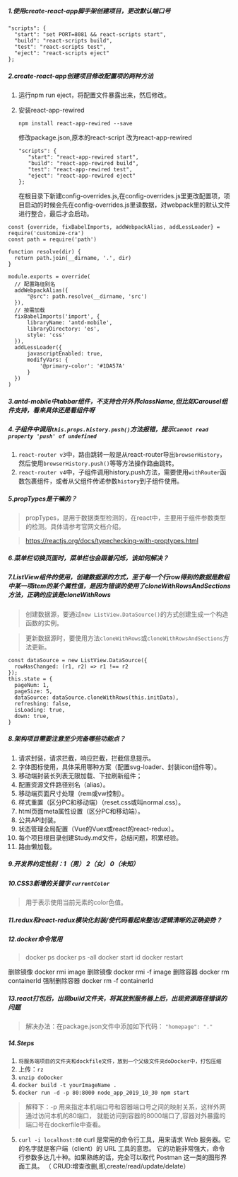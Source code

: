 ##### 1.使用create-react-app脚手架创建项目，更改默认端口号
```
"scripts": {
  "start": "set PORT=8081 && react-scripts start",
  "build": "react-scripts build",
  "test": "react-scripts test",
  "eject": "react-scripts eject"
};
```

##### 2.create-react-app创建项目修改配置项的两种方法
1. 运行npm run eject，将配置文件暴露出来，然后修改。

2. 安装react-app-rewired
	```
	npm install react-app-rewired --save
	```
	
	修改package.json,原本的react-script 改为react-app-rewired　　
	
	```
	"scripts": {
	   "start": "react-app-rewired start",
	   "build": "react-app-rewired build",
	   "test": "react-app-rewired test",
	   "eject": "react-app-rewired eject"
	};
	```
	
	在根目录下新建config-overrides.js,在config-overrides.js里更改配置项，项目启动的时候会先在config-overrides.js里读数据，对webpack里的默认文件进行整合，最后才会启动。

  ```
  const {override, fixBabelImports, addWebpackAlias, addLessLoader} = require('customize-cra')
  const path = require('path')
  
  function resolve(dir) {
  	return path.join(__dirname, '.', dir)
  }
  
  module.exports = override(
  	// 配置路径别名
  	addWebpackAlias({
  		"@src": path.resolve(__dirname, 'src')
  	}),
  	// 按需加载
  	fixBabelImports('import', {
  		libraryName: 'antd-mobile',
  		libraryDirectory: 'es',
  		style: 'css'
  	}),
  	addLessLoader({
  		javascriptEnabled: true,
  		modifyVars: {
  			'@primary-color': '#1DA57A'
  		}
  	})
  )
  ```
  
  ##### 3.antd-mobile中tabbar组件，不支持合并外界className,但比如Carousel组件支持，看来具体还是看组件呀
  
  ##### 4.子组件中调用```this.props.history.push()```方法报错，提示```Cannot read property 'push' of undefined```
  1. ```react-router v3```中，路由跳转一般是从react-router导出```browserHistory```，然后使用```browserHistory.push()```等等方法操作路由跳转。
  2. ```react-router v4```中，子组件调用history.push方法，需要使用```withRouter```函数包裹组件，或者从父组件传递参数```history```到子组件使用。
  
  ##### 5.propTypes是干嘛的？
  >propTypes，是用于数据类型检测的，在react中，主要用于组件参数类型的检测。具体请参考官网文档介绍。
  
  >https://reactjs.org/docs/typechecking-with-proptypes.html
  
  ##### 6.菜单栏切换页面时，菜单栏也会跟着闪烁，该如何解决？
  
  ##### 7.ListView组件的使用，创建数据源的方式，至于每一个行row得到的数据是数组中某一项item的某个属性值，是因为错误的使用了cloneWithRowsAndSections方法，正确的应该是cloneWithRows
  >创建数据源，要通过```new ListView.DataSource()```的方式创建生成一个构造函数的实例。
  
  >更新数据源时，要使用方法```cloneWithRows```或```cloneWithRowsAndSections```方法更新。
  
  ``` 
  const dataSource = new ListView.DataSource({
    rowHasChanged: (r1, r2) => r1 !== r2
  });
  this.state = {
    pageNum: 1,
    pageSize: 5,
    dataSource: dataSource.cloneWithRows(this.initData),
    refreshing: false,
    isLoading: true,
    down: true,
  }
  ```
  
  ##### 8.架构项目需要注意至少完备哪些功能点？
  1. 请求封装，请求拦截，响应拦截，拦截信息提示。
  2. 字体图标使用，具体采用哪种方案（配置svg-loader、封装icon组件等）。
  3. 移动端封装长列表无限加载、下拉刷新组件；
  4. 配置资源文件路径别名（alias）。
  5. 移动端页面尺寸处理（rem或vw控制）。
  6. 样式重置（区分PC和移动端）（reset.css或叫normal.css）。
  7. html页面meta属性设置（区分PC和移动端）。
  8. 公共API封装。
  9. 状态管理全局配置（Vue的Vuex或react的react-redux）。
  10. 每个项目根目录创建Study.md文件，总结问题，积累经验。
  11. 路由懒加载。
  
  ##### 9.开发界约定性别：1（男） 2（女） 0（未知）
  
  ##### 10.CSS3新增的关键字 ```currentColor```
  >用于表示使用当前元素的color色值。
  
  ##### 11.redux和react-redux模块化封装/使代码看起来整洁/逻辑清晰的正确姿势？
  
  ##### 12.docker命令常用
  >docker ps
  >docker ps -all
  >docker start id
  >docker restart
  
  删除镜像  docker rmi image
  删除镜像  docker rmi -f image
  删除容器  docker rm containerId
  强制删除容器  docker rm -f containerId
  
  ##### 13.react打包后，出现build文件夹，将其放到服务器上后，出现资源路径错误的问题
  >解决办法：在package.json文件中添加如下代码：
  ```"homepage": "."```
  
  ##### 14.Steps
  1. ```将服务端项目的文件夹和dockfile文件，放到一个父级文件夹doDocker中，打包压缩```
  2. 上传：```rz```
  2. ```unzip doDocker```
  3. ```docker build -t yourImageName .```
  4. ```docker run -d -p 80:8000 node_app_2019_10_30 npm start```
  >解释下：-p 用来指定本机端口号和容器端口号之间的映射关系，这样外网通过访问本机的80端口，
  >就能访问到容器的8000端口了,容器对外暴露的端口号在dockerfile中查看。
  5. ```curl -i localhost:80``` 
  curl 是常用的命令行工具，用来请求 Web 服务器。它的名字就是客户端（client）的 URL 工具的意思。
  它的功能非常强大，命令行参数多达几十种。如果熟练的话，完全可以取代 Postman 这一类的图形界面工具。
  （ CRUD:增查改删,即,create/read/update/delate）
 